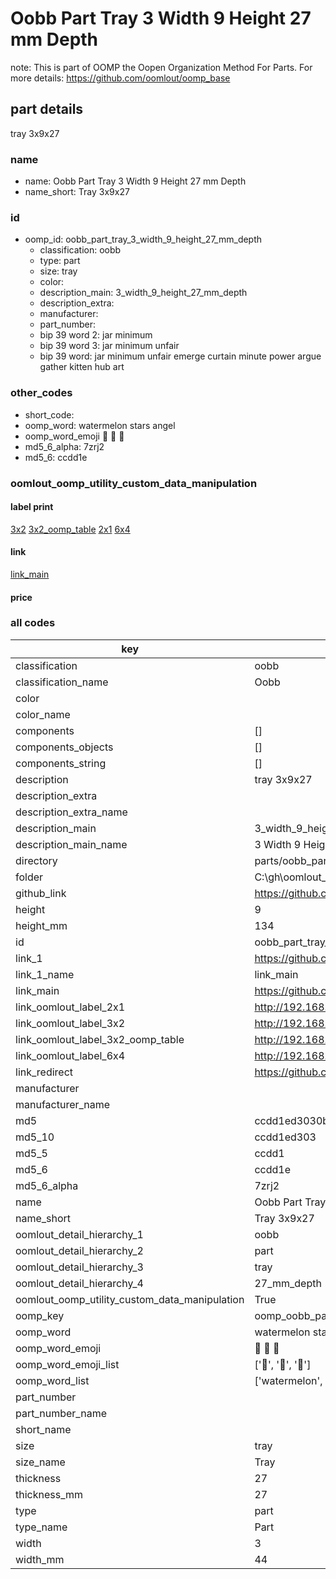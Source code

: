 # Oobb Part Tray 3 Width 9 Height 27 mm Depth  

note: This is part of OOMP the Oopen Organization Method For Parts. For more details: https://github.com/oomlout/oomp_base

##  part details
  



tray 3x9x27



### name
* name: Oobb Part Tray 3 Width 9 Height 27 mm Depth
* name_short: Tray 3x9x27 
### id
* oomp_id: oobb_part_tray_3_width_9_height_27_mm_depth
  * classification: oobb
  * type: part
  * size: tray
  * color: 
  * description_main: 3_width_9_height_27_mm_depth
  * description_extra: 
  * manufacturer: 
  * part_number: 
  * bip 39 word 2: jar minimum
  * bip 39 word 3: jar minimum unfair
  * bip 39 word: jar minimum unfair emerge curtain minute power argue gather kitten hub art

### other_codes
* short_code: 
* oomp_word: watermelon stars angel
* oomp_word_emoji :watermelon: :stars: :angel:
* md5_6_alpha: 7zrj2
* md5_6: ccdd1e






### oomlout_oomp_utility_custom_data_manipulation
#### label print
[3x2](http://192.168.1.245:1112/?label=oomp%207zrj2)
[3x2_oomp_table](http://192.168.1.108:1112/?label=oomp%207zrj2)
[2x1](http://192.168.1.242:1112/?label=oomp%207zrj2)
[6x4](http://192.168.1.55:1112/?label=oomp%207zrj2)    

#### link

[link_main](https://github.com/oomlout/oomlout_oobb_version_4_generated_parts/tree/main/navigation_oomp/oobb/part/tray/3_width_9_height_27_mm_depth/part)                              

#### price







### all codes 
| key | value |  
| --- | --- |  
| classification | oobb |  
| classification_name | Oobb |  
| color |  |  
| color_name |  |  
| components | [] |  
| components_objects | [] |  
| components_string | [] |  
| description | tray 3x9x27 |  
| description_extra |  |  
| description_extra_name |  |  
| description_main | 3_width_9_height_27_mm_depth |  
| description_main_name | 3 Width 9 Height 27 mm Depth |  
| directory | parts/oobb_part_tray_3_width_9_height_27_mm_depth |  
| folder | C:\gh\oomlout_oobb_version_4_generated_parts\parts\oobb_part_tray_3_width_9_height_27_mm_depth |  
| github_link | https://github.com/oomlout/oomlout_oomp_part_src/tree/main/parts/oobb_part_tray_3_width_9_height_27_mm_depth |  
| height | 9 |  
| height_mm | 134 |  
| id | oobb_part_tray_3_width_9_height_27_mm_depth |  
| link_1 | https://github.com/oomlout/oomlout_oobb_version_4_generated_parts/tree/main/navigation_oomp/oobb/part/tray/3_width_9_height_27_mm_depth/part |  
| link_1_name | link_main |  
| link_main | https://github.com/oomlout/oomlout_oobb_version_4_generated_parts/tree/main/navigation_oomp/oobb/part/tray/3_width_9_height_27_mm_depth/part |  
| link_oomlout_label_2x1 | http://192.168.1.242:1112/?label=oomp%207zrj2 |  
| link_oomlout_label_3x2 | http://192.168.1.245:1112/?label=oomp%207zrj2 |  
| link_oomlout_label_3x2_oomp_table | http://192.168.1.108:1112/?label=oomp%207zrj2 |  
| link_oomlout_label_6x4 | http://192.168.1.55:1112/?label=oomp%207zrj2 |  
| link_redirect | https://github.com/oomlout/oomlout_oobb_version_4_generated_parts/tree/main/parts/oobb_tray_03_09_27 |  
| manufacturer |  |  
| manufacturer_name |  |  
| md5 | ccdd1ed3030b952a351b148bda2343ba |  
| md5_10 | ccdd1ed303 |  
| md5_5 | ccdd1 |  
| md5_6 | ccdd1e |  
| md5_6_alpha | 7zrj2 |  
| name | Oobb Part Tray 3 Width 9 Height 27 mm Depth |  
| name_short | Tray 3x9x27  |  
| oomlout_detail_hierarchy_1 | oobb |  
| oomlout_detail_hierarchy_2 | part |  
| oomlout_detail_hierarchy_3 | tray |  
| oomlout_detail_hierarchy_4 | 27_mm_depth |  
| oomlout_oomp_utility_custom_data_manipulation | True |  
| oomp_key | oomp_oobb_part_tray_3_width_9_height_27_mm_depth |  
| oomp_word | watermelon stars angel |  
| oomp_word_emoji | :watermelon: :stars: :angel: |  
| oomp_word_emoji_list | [':watermelon:', ':stars:', ':angel:'] |  
| oomp_word_list | ['watermelon', 'stars', 'angel'] |  
| part_number |  |  
| part_number_name |  |  
| short_name |  |  
| size | tray |  
| size_name | Tray |  
| thickness | 27 |  
| thickness_mm | 27 |  
| type | part |  
| type_name | Part |  
| width | 3 |  
| width_mm | 44 |  

